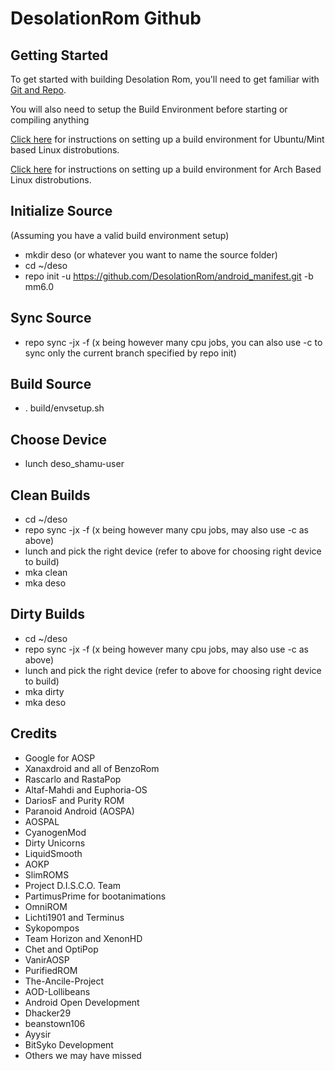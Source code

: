 DesolationRom Github
====================

Getting Started
---------------

To get started with building Desolation Rom, you'll need to get
familiar with [Git and Repo](http://source.android.com/source/using-repo.html).

You will also need to setup the Build Environment before starting or compiling anything

[Click here](https://github.com/REV3NT3CH/guides/blob/master/Build_Environment_Setup_Guide_UbuntuBased.mkdn) for instructions on setting up a build environment for Ubuntu/Mint based Linux distrobutions.

[Click here](https://github.com/REV3NT3CH/guides/blob/master/Build_Environment_Setup_Guide_ArchBased.mkdn) for instructions on setting up a build environment for Arch Based Linux distrobutions.

Initialize Source
--------------------
(Assuming you have a valid build environment setup)
- mkdir deso (or whatever you want to name the source folder)
- cd ~/deso
- repo init -u https://github.com/DesolationRom/android_manifest.git -b mm6.0

Sync Source
--------------------
- repo sync -jx -f (x being however many cpu jobs, you can also use -c to sync only the current branch specified by repo init)

Build Source
--------------------
- . build/envsetup.sh

Choose Device
--------------------
- lunch deso_shamu-user

Clean Builds
--------------------
- cd ~/deso
- repo sync -jx -f (x being however many cpu jobs, may also use -c as above)
- lunch and pick the right device (refer to above for choosing right device to build)
- mka clean
- mka deso

Dirty Builds
--------------------
- cd ~/deso
- repo sync -jx -f (x being however many cpu jobs, may also use -c as above)
- lunch and pick the right device (refer to above for choosing right device to build)
- mka dirty
- mka deso

Credits
--------------------
- Google for AOSP
- Xanaxdroid and all of BenzoRom
- Rascarlo and RastaPop
- Altaf-Mahdi and Euphoria-OS
- DariosF and Purity ROM
- Paranoid Android (AOSPA)
- AOSPAL
- CyanogenMod
- Dirty Unicorns
- LiquidSmooth
- AOKP
- SlimROMS
- Project D.I.S.C.O. Team
- PartimusPrime for bootanimations
- OmniROM
- Lichti1901 and Terminus
- Sykopompos
- Team Horizon and XenonHD
- Chet and OptiPop
- VanirAOSP
- PurifiedROM
- The-Ancile-Project
- AOD-Lollibeans
- Android Open Development
- Dhacker29
- beanstown106
- Ayysir
- BitSyko Development
- Others we may have missed
